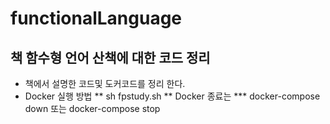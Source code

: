 # functionalLanguage
## 책 함수형 언어 산책에 대한 코드 정리
* 책에서 설명한 코드및 도커코드를 정리 한다.
* Docker 실행 방법
 ** sh fpstudy.sh
 ** Docker 종료는 
  *** docker-compose down 또는 docker-compose stop
